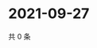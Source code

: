 # 2021-09-27

共 0 条

<!-- BEGIN WEIBO -->
<!-- 最后更新时间 Mon Sep 27 2021 20:17:56 GMT+0800 (China Standard Time) -->

<!-- END WEIBO -->
